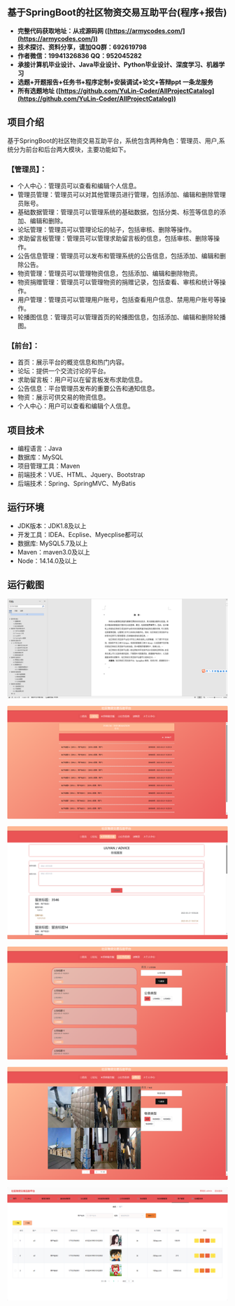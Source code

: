 ## 基于SpringBoot的社区物资交易互助平台(程序+报告)

- <b>完整代码获取地址：从戎源码网 ([https://armycodes.com/](https://armycodes.com/))</b>
- <b>技术探讨、资料分享，请加QQ群：692619798</b> 
- <b>作者微信：19941326836  QQ：952045282</b> 
- <b>承接计算机毕业设计、Java毕业设计、Python毕业设计、深度学习、机器学习</b>
- <b>选题+开题报告+任务书+程序定制+安装调试+论文+答辩ppt 一条龙服务</b>
- <b>所有选题地址 ([https://github.com/YuLin-Coder/AllProjectCatalog](https://github.com/YuLin-Coder/AllProjectCatalog)) </b>

## 项目介绍
基于SpringBoot的社区物资交易互助平台，系统包含两种角色：管理员、用户,系统分为前台和后台两大模块，主要功能如下。

### 【管理员】：
- 个人中心：管理员可以查看和编辑个人信息。
- 管理员管理：管理员可以对其他管理员进行管理，包括添加、编辑和删除管理员账号。
- 基础数据管理：管理员可以管理系统的基础数据，包括分类、标签等信息的添加、编辑和删除。
- 论坛管理：管理员可以管理论坛的帖子，包括审核、删除等操作。
- 求助留言板管理：管理员可以管理求助留言板的信息，包括审核、删除等操作。
- 公告信息管理：管理员可以发布和管理系统的公告信息，包括添加、编辑和删除公告。
- 物资管理：管理员可以管理物资信息，包括添加、编辑和删除物资。
- 物资捐赠管理：管理员可以管理物资的捐赠记录，包括查看、审核和统计等操作。
- 用户管理：管理员可以管理用户账号，包括查看用户信息、禁用用户账号等操作。
- 轮播图信息：管理员可以管理首页的轮播图信息，包括添加、编辑和删除轮播图。

### 【前台】：
- 首页：展示平台的概览信息和热门内容。
- 论坛：提供一个交流讨论的平台。
- 求助留言板：用户可以在留言板发布求助信息。
- 公告信息：平台管理员发布的重要公告和通知信息。
- 物资：展示可供交易的物资信息。
- 个人中心：用户可以查看和编辑个人信息。

## 项目技术
- 编程语言：Java
- 数据库：MySQL
- 项目管理工具：Maven
- 前端技术：VUE、HTML、Jquery、Bootstrap
- 后端技术：Spring、SpringMVC、MyBatis

## 运行环境
- JDK版本：JDK1.8及以上
- 开发工具：IDEA、Ecplise、Myecplise都可以
- 数据库: MySQL5.7及以上
- Maven：maven3.0及以上
- Node：14.14.0及以上

## 运行截图
![](screenshot/1.png)

![](screenshot/2.png)

![](screenshot/3.png)

![](screenshot/4.png)

![](screenshot/5.png)

![](screenshot/6.png)

